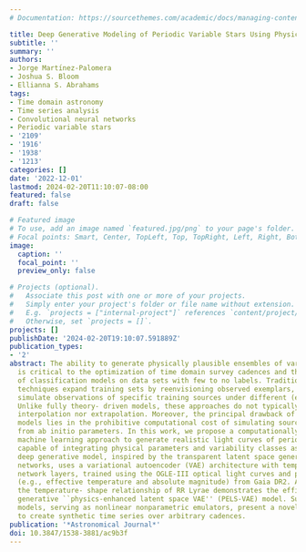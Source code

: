 ```yaml
---
# Documentation: https://sourcethemes.com/academic/docs/managing-content/

title: Deep Generative Modeling of Periodic Variable Stars Using Physical Parameters
subtitle: ''
summary: ''
authors:
- Jorge Martı́nez-Palomera
- Joshua S. Bloom
- Ellianna S. Abrahams
tags:
- Time domain astronomy
- Time series analysis
- Convolutional neural networks
- Periodic variable stars
- '2109'
- '1916'
- '1938'
- '1213'
categories: []
date: '2022-12-01'
lastmod: 2024-02-20T11:10:07-08:00
featured: false
draft: false

# Featured image
# To use, add an image named `featured.jpg/png` to your page's folder.
# Focal points: Smart, Center, TopLeft, Top, TopRight, Left, Right, BottomLeft, Bottom, BottomRight.
image:
  caption: ''
  focal_point: ''
  preview_only: false

# Projects (optional).
#   Associate this post with one or more of your projects.
#   Simply enter your project's folder or file name without extension.
#   E.g. `projects = ["internal-project"]` references `content/project/deep-learning/index.md`.
#   Otherwise, set `projects = []`.
projects: []
publishDate: '2024-02-20T19:10:07.591889Z'
publication_types:
- '2'
abstract: The ability to generate physically plausible ensembles of variable sources
  is critical to the optimization of time domain survey cadences and the training
  of classification models on data sets with few to no labels. Traditional data augmentation
  techniques expand training sets by reenvisioning observed exemplars, seeking to
  simulate observations of specific training sources under different (exogenous) conditions.
  Unlike fully theory- driven models, these approaches do not typically allow principled
  interpolation nor extrapolation. Moreover, the principal drawback of theory-driven
  models lies in the prohibitive computational cost of simulating source observables
  from ab initio parameters. In this work, we propose a computationally tractable
  machine learning approach to generate realistic light curves of periodic variables
  capable of integrating physical parameters and variability classes as inputs. Our
  deep generative model, inspired by the transparent latent space generative adversarial
  networks, uses a variational autoencoder (VAE) architecture with temporal convolutional
  network layers, trained using the OGLE-III optical light curves and physical characteristics
  (e.g., effective temperature and absolute magnitude) from Gaia DR2. A test using
  the temperature- shape relationship of RR Lyrae demonstrates the efficacy of our
  generative ``physics-enhanced latent space VAE'' (PELS-VAE) model. Such deep generative
  models, serving as nonlinear nonparametric emulators, present a novel tool for astronomers
  to create synthetic time series over arbitrary cadences.
publication: '*Astronomical Journal*'
doi: 10.3847/1538-3881/ac9b3f
---
```

